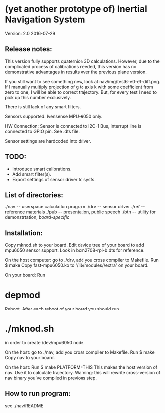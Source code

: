 (yet another prototype of) Inertial Navigation System
=====================================================

Version: 2.0 2016-07-29

Release notes:
--------------
This version fully supports quaternion 3D calculations.
However, due to the complicated process of calibrations needed,
this version has no demonstrative advantages in results over
the previous plane version.

If you still want to see something new, look at nav/img/test6-e0-e1-diff.png.
If I manually multiply projection of g to axis k with some coefficient from
zero to one, I will be able to correct trajectory. But, for every test I need
to pick up this number exclusively.

There is still lack of any smart filters.

Sensors supported: Ivensense MPU-6050 only.

HW Connection: Sensor is connected to I2C-1 Bus, interrupt line is connected to
GPIO pin. See .dts file.

Sensor settings are hardcoded into driver.

TODO:
-----
* Introduce smart calibrations.
* Add smart filter(s).
* Export settings of sensor driver to sysfs.

List of directories:
--------------------
./nav -- userspace calculation program
./drv -- sensor driver
./ref -- reference materials
./pub -- presentation, public speech
./btn -- utility for demonstrtation, *board-specific*

Installation:
-------------
Copy mknod.sh to your board.
Edit device tree of your board to add mpu6050 sensor support. 
Look in bcm2708-rpi-b.dts for reference. 

On the host computer: go to ./drv, add you cross compiler to Makefile.
Run
$ make
Copy fast-mpu6050.ko to '/lib/modules/<your kernel release>/extra' on your board.

On your board:
Run
# depmod
Reboot.
After each reboot of your board you should run
# ./mknod.sh
in order to create /dev/mpu6050 node.

On the host: go to ./nav, add you cross compiler to Makefile.
Run
$ make
Copy nav to your board.

On the host:
Run
$ make PLATFORM=THIS
This makes the host version of nav. Use it to calculate trajectory. 
Warning: this will rewrite cross-version of nav binary you've 
compiled in previous step.

How to run program:
-------------------
see ./nav/README 

